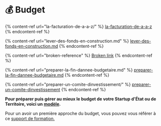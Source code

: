 # 💰 Budget

{% content-ref url="la-facturation-de-a-a-z/" %}
[la-facturation-de-a-a-z](la-facturation-de-a-a-z/)
{% endcontent-ref %}

{% content-ref url="lever-des-fonds-en-construction.md" %}
[lever-des-fonds-en-construction.md](lever-des-fonds-en-construction.md)
{% endcontent-ref %}

{% content-ref url="broken-reference" %}
[Broken link](broken-reference)
{% endcontent-ref %}

{% content-ref url="preparer-la-fin-dannee-budgetaire.md" %}
[preparer-la-fin-dannee-budgetaire.md](preparer-la-fin-dannee-budgetaire.md)
{% endcontent-ref %}

{% content-ref url="preparer-un-comite-dinvestissement/" %}
[preparer-un-comite-dinvestissement](preparer-un-comite-dinvestissement/)
{% endcontent-ref %}

**Pour préparer puis gérer au mieux le budget de votre Startup d'État ou de Territoire, voici un** [**modèle**](https://docs.google.com/spreadsheets/d/1JSVnmruZq0iufjpxabnYKaHcR1XBygL0MXkYOm7nz3E/edit?usp=sharing)**.**

Pour un avoir un première approche du budget, vous pouvez vous référer à ce [support de formation.](https://docs.google.com/presentation/d/1WtBGNns3pwTEXbWXIFPALav9IlGUbPsfpxDpPXI12Js/edit#slide=id.g158d87f59ba_0_8)

